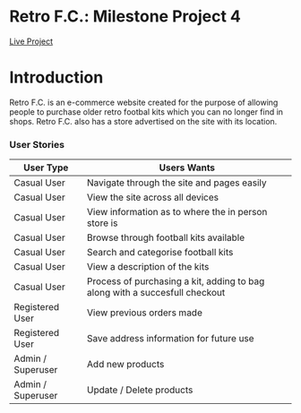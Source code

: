 # Retro F.C.: Milestone Project 4

[Live Project](https://retro-fc.herokuapp.com/)


# Introduction
Retro F.C. is an e-commerce website created for the purpose of allowing people to purchase older retro footbal kits which you can no longer find in shops. Retro F.C. also has a store advertised on the site with its location.

### User Stories
| User Type | Users Wants |
| --------- | ----------- |
| Casual User | Navigate through the site and pages easily |
| Casual User | View the site across all devices |
| Casual User | View information as to where the in person store is |
| Casual User | Browse through football kits available |
| Casual User | Search and categorise football kits |
| Casual User | View a description of the kits |
| Casual User | Process of purchasing a kit, adding to bag along with a succesfull checkout |
| Registered User | View previous orders made |
| Registered User | Save address information for future use |
| Admin / Superuser | Add new products |
| Admin / Superuser | Update / Delete products |
